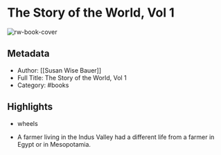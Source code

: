 # The Story of the World, Vol 1

![rw-book-cover](https://readwise-assets.s3.amazonaws.com/static/images/default-book-icon-3.40504e56b01b.png)

## Metadata
- Author: [[Susan Wise Bauer]]
- Full Title: The Story of the World, Vol 1
- Category: #books

## Highlights
- wheels

- A farmer living in the Indus Valley had a different life from a farmer in Egypt or in Mesopotamia.

